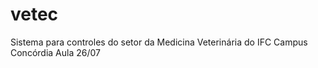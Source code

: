 # vetec
Sistema para controles do setor da Medicina Veterinária do IFC Campus Concórdia
Aula 26/07

